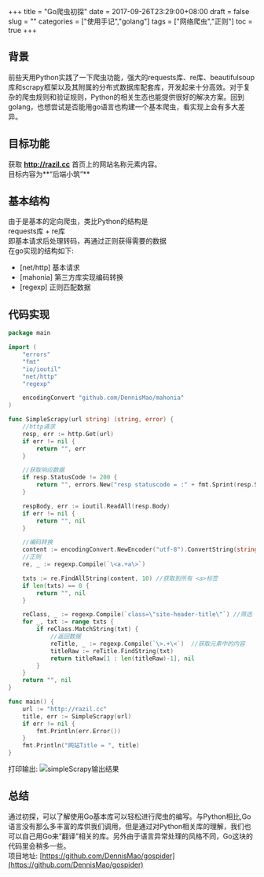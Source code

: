 +++
title = "Go爬虫初探"
date = 2017-09-26T23:29:00+08:00
draft = false
slug = ""
categories = ["使用手记","golang"]
tags = ["网络爬虫","正则"]
toc = true
+++

## 背景
前些天用Python实践了一下爬虫功能，强大的requests库、re库、beautifulsoup库和scrapy框架以及其附属的分布式数据库配套库，开发起来十分高效。对于复杂的爬虫规则和验证规则，Python的相关生态也能提供很好的解决方案。回到golang，也想尝试是否能用go语言也构建一个基本爬虫，看实现上会有多大差异。

## 目标功能
获取 **http://razil.cc** 首页上的网站名称元素内容。  
目标内容为**“后端小筑”**  

## 基本结构
由于是基本的定向爬虫，类比Python的结构是  
requests库 + re库  
即基本请求后处理转码，再通过正则获得需要的数据  
在go实现的结构如下:  

+   [net/http]  基本请求   
+   [mahonia] 第三方库实现编码转换  
+   [regexp]  正则匹配数据  

## 代码实现

```go
package main

import (
	"errors"
	"fmt"
	"io/ioutil"
	"net/http"
	"regexp"

	encodingConvert "github.com/DennisMao/mahonia"
)

func SimpleScrapy(url string) (string, error) {
	//http请求
	resp, err := http.Get(url)
	if err != nil {
		return "", err
	}

	//获取响应数据
	if resp.StatusCode != 200 {
		return "", errors.New("resp statuscode = :" + fmt.Sprint(resp.StatusCode))
	}

	respBody, err := ioutil.ReadAll(resp.Body)
	if err != nil {
		return "", nil
	}

	//编码转换
	content := encodingConvert.NewEncoder("utf-8").ConvertString(string(respBody))
	//正则
	re, _ := regexp.Compile(`\<a.+a\>`)

	txts := re.FindAllString(content, 10) //获取到所有 <a>标签
	if len(txts) == 0 {
		return "", nil
	}

	reClass, _ := regexp.Compile(`class=\"site-header-title\"`) //筛选 <a>标签中 class="site-header-title" 的标签
	for _, txt := range txts {
		if reClass.MatchString(txt) {
			//返回数据
			reTitle, _ := regexp.Compile(`\>.+\<`)  //获取元素中的内容
			titleRaw := reTitle.FindString(txt)
			return titleRaw[1 : len(titleRaw)-1], nil
		}
	}
	return "", nil
}

func main() {
	url := "http://razil.cc"
	title, err := SimpleScrapy(url)
	if err != nil {
		fmt.Println(err.Error())
	}
	fmt.Println("网站Title = ", title)
}
```
 

打印输出:
![simpleScrapy输出结果](http://ovfxonyuf.bkt.clouddn.com/2017-10-gospider-1.png)


## 总结
通过初探，可以了解使用Go基本库可以轻松进行爬虫的编写。与Python相比,Go语言没有那么多丰富的库供我们调用，但是通过对Python相关库的理解，我们也可以自己用Go来“翻译”相关的库。另外由于语言异常处理的风格不同，Go这块的代码里会稍多一些。  
项目地址: [https://github.com/DennisMao/gospider](https://github.com/DennisMao/gospider)
